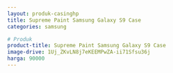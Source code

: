 ```yaml
---
layout: produk-casinghp
title: Supreme Paint Samsung Galaxy S9 Case
categories: samsung

# Produk
product-title: Supreme Paint Samsung Galaxy S9 Case
image-drive: 1Uj_ZKvLN8j7eKEEMPwZA-ii71Sfsu36j
harga: 90000
---
```

